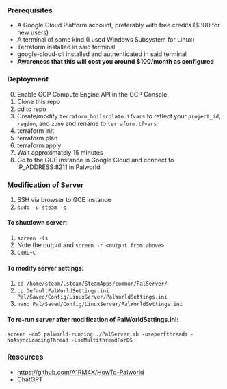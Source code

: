 ### Prerequisites

- A Google Cloud Platform account, preferably with free credits ($300 for new users)
- A terminal of some kind (I used Windows Subsystem for Linux)
- Terraform installed in said terminal
- google-cloud-cli installed and authenticated in said terminal
- **Awareness that this will cost you around $100/month as configured**

### Deployment

0. Enable GCP Compute Engine API in the GCP Console
1. Clone this repo
2. cd to repo
3. Create/modify `terraform_boilerplate.tfvars` to reflect your `project_id`, `region`, and `zone` and rename to `terraform.tfvars`
3. terraform init
4. terraform plan
5. terraform apply
6. Wait approximately 15 minutes
7. Go to the GCE instance in Google Cloud and connect to IP_ADDRESS:8211 in Palworld

### Modification of Server

1. SSH via browser to GCE instance
2. `sudo -u steam -s`

#### To shutdown server:

1. `screen -ls`
2. Note the output and `screen -r <output from above>`
2. `CTRL+C`

#### To modify server settings:

1. `cd /home/steam/.steam/SteamApps/common/PalServer/`
2. `cp DefaultPalWorldSettings.ini Pal/Saved/Config/LinuxServer/PalWorldSettings.ini`
3. `nano Pal/Saved/Config/LinuxServer/PalWorldSettings.ini`

#### To re-run server after modification of PalWorldSettings.ini:

`screen -dmS palworld-running ./PalServer.sh -useperfthreads -NoAsyncLoadingThread -UseMultithreadForDS`

### Resources

- https://github.com/A1RM4X/HowTo-Palworld
- ChatGPT